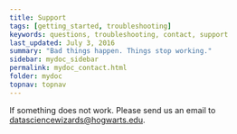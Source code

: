 ```yaml
---
title: Support
tags: [getting_started, troubleshooting]
keywords: questions, troubleshooting, contact, support
last_updated: July 3, 2016
summary: "Bad things happen. Things stop working."
sidebar: mydoc_sidebar
permalink: mydoc_contact.html
folder: mydoc
topnav: topnav
---
```


If something does not work. Please send us an email to datasciencewizards@hogwarts.edu.
